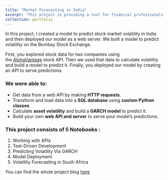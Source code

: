 ```yaml
---
title: "Market Forecasting in India"
excerpt: "This project is providing a tool for financial professionals and investors to predict and manage stock market volatility in the Indian market. By creating a model to forecast volatility, individuals and organizations can make more informed investment decisions and potentially reduce the financial risks associated with market fluctuations. This can be particularly valuable for traders, portfolio managers, and investors looking to optimize their strategies and minimize losses.<br/><img src='/images/CBOE Volatility Index.jpeg' width='400px' style='display: block; margin: 0 auto;'>"
collection: portfolio
---
```



In this project, I created a model to predict stock market volatility in India and then deployed our model as a web server.
We built a model to predict volatility on the Bombay Stock Exchange.

First, you explored stock data for two companies using the [AlphaVantage](https://www.alphavantage.co/) stock API. Then we used that data to calculate volatility and build a model to predict it. Finally, you deployed our model by creating an API to serve predictions.

### We were able to:
- Get data from a web API by making **HTTP requests**.
- Transform and load data into a **SQL database** using **custom Python classes**.
- Calculate **asset volatility** and build a **GARCH model** to predict it.
- Build your own **web API and server** to serve your model’s predictions.

### This project consists of 5 Notebooks :
1. Working with APIs
2. Test-Driven Development
3. Predicting Volatility Via GARCH
4. Model Deployment
5. Volatility Forecasting in South Africa

You can find the whole project blog [here](https://www.notion.so/Project_8-2d74b5a866694242911cf00c7ca4b759)
